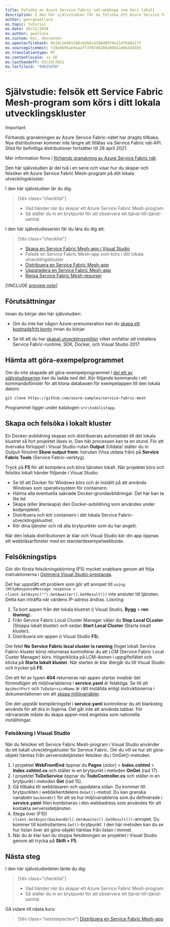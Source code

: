 ```yaml
---
title: Felsöka en Azure Service Fabric nät-webbapp som körs lokalt
description: I den här självstudien får du felsöka ett Azure Service Fabric Mesh-program som körs i ett lokalt kluster.
author: georgewallace
ms.topic: tutorial
ms.date: 10/31/2018
ms.author: gwallace
ms.custom: mvc, devcenter
ms.openlocfilehash: 9e3dc16481340c0266cd398d0970e2147648e17f
ms.sourcegitcommit: f28ebb95ae9aaaff3f87d8388a09b41e0b3445b5
ms.translationtype: MT
ms.contentlocale: sv-SE
ms.lasthandoff: 03/29/2021
ms.locfileid: "99625456"
---
```

# <a name="tutorial-debug-a-service-fabric-mesh-application-running-in-your-local-development-cluster"></a>Självstudie: felsök ett Service Fabric Mesh-program som körs i ditt lokala utvecklingskluster

> [!IMPORTANT]
> Förhands granskningen av Azure Service Fabric-nätet har dragits tillbaka. Nya distributioner kommer inte längre att tillåtas via Service Fabric nät-API. Stöd för befintliga distributioner fortsätter till 28 april 2021.
> 
> Mer information finns i [förhands granskning av Azure Service Fabric nät](https://azure.microsoft.com/updates/azure-service-fabric-mesh-preview-retirement/).

Den här självstudien är del två i en serie och visar hur du skapar och felsöker ett Azure Service Fabric Mesh-program på ditt lokala utvecklingskluster.

I den här självstudien lär du dig:

> [!div class="checklist"]
> * Vad händer när du skapar ett Azure Service Fabric Mesh-program
> * Så ställer du in en brytpunkt för att observera ett tjänst-till-tjänst-samtal

I den här självstudieserien får du lära du dig att:
> [!div class="checklist"]
> * [Skapa en Service Fabric Mesh-app i Visual Studio](service-fabric-mesh-tutorial-create-dotnetcore.md)
> * Felsök en Service Fabric Mesh-app som körs i ditt lokala utvecklingskluster
> * [Distribuera en Service Fabric Mesh-app](service-fabric-mesh-tutorial-deploy-service-fabric-mesh-app.md)
> * [Uppgradera en Service Fabric Mesh-app](service-fabric-mesh-tutorial-upgrade.md)
> * [Rensa Service Fabric Mesh-resurser](service-fabric-mesh-tutorial-cleanup-resources.md)

[!INCLUDE [preview note](./includes/include-preview-note.md)]

## <a name="prerequisites"></a>Förutsättningar

Innan du börjar den här självstudien:

* Om du inte har någon Azure-prenumeration kan du [skapa ett kostnadsfritt konto](https://azure.microsoft.com/free/?WT.mc_id=A261C142F) innan du börjar.

* Se till att du har [skapat utvecklingsmiljön](service-fabric-mesh-howto-setup-developer-environment-sdk.md) vilket omfattar att installera Service Fabric-runtime, SDK, Docker, och Visual Studio 2017.

## <a name="download-the-to-do-sample-application"></a>Hämta att göra-exempelprogrammet

Om du inte skapade att göra-exempelprogrammet i [del ett av självstudieserien](service-fabric-mesh-tutorial-create-dotnetcore.md) kan du ladda ned det. Kör följande kommando i ett kommandofönster för att klona databasen för exempelappen till den lokala datorn.

```
git clone https://github.com/azure-samples/service-fabric-mesh
```

Programmet ligger under katalogen `src\todolistapp`.

## <a name="build-and-debug-on-your-local-cluster"></a>Skapa och felsöka i lokalt kluster

En Docker-avbildning skapas och distribuerats automatiskt till det lokala klustret så fort projektet läses in. Den här processen kan ta en stund. För att övervaka förloppet i Visual Studio-rutan **Output** (Utdata) ställer du in Output-fönstret **Show output from:** listrutan (Visa utdata från) på **Service Fabric Tools** (Service Fabric-verktyg).

Tryck på **F5** för att kompilera och köra tjänsten lokalt. När projektet körs och felsöks lokalt händer följande i Visual Studio:

* Se till att Docker för Windows körs och är inställt på att använda Windows som operativsystem för containern.
* Hämta alla eventuella saknade Docker-grundavbildningar. Det här kan ta lite tid
* Skapa (eller återskapa) den Docker-avbildning som användes under kodprojektet.
* Distribuera och kör containern i det lokala Service Fabric-utvecklingsklustret.
* Kör dina tjänster och nå alla brytpunkter som du har angett.

När den lokala distributionen är klar och Visual Studio kör din app öppnas ett webbläsarfönster med en standardexempelwebbsida.

## <a name="debugging-tips"></a>Felsökningstips

Gör din första felsökningskörning (F5) mycket snabbare genom att följa instruktionerna i [Optimera Visual Studio-prestanda](service-fabric-mesh-howto-optimize-vs.md).

Det har uppstått ett problem som gör att anropet till `using (HttpResponseMessage response = client.GetAsync("").GetAwaiter().GetResult())` inte ansluter till tjänsten. Detta kan inträffa när värdens IP-adress ändras. Lösning:

1. Ta bort appen från det lokala klustret (i Visual Studio, **Bygg**  >  **ren lösning**).
2. Från Service Fabric Local Cluster Manager väljer du **Stop Local CLuster** (Stoppa lokalt kluster) och sedan **Start Local Cluster** (Starta lokalt kluster).
3. Distribuera om appen (i Visual Studio **F5**).

Om felet **No Service Fabric local cluster is running** (Inget lokalt Service Fabric-kluster körs) returneras kontrollerar du att LCM (Service Fabric Local Custer Manager) körs. Högerklicka på LCM-ikonen i uppgiftsfältet och klicka på **Starta lokalt kluster**. När starten är klar återgår du till Visual Studio och trycker på **F5**.

Om ett fel av typen **404** returneras när appen startar innebär det förmodligen att miljövariablerna i **service.yaml** är felaktiga. Se till att `ApiHostPort` och `ToDoServiceName` är rätt inställda enligt instruktionerna i dokumentationen om att [skapa miljövariabler](./service-fabric-mesh-tutorial-create-dotnetcore.md#create-environment-variables).

Om det uppstår kompileringsfel i **service.yaml** kontrollerar du att blanksteg används för att dra in linjerna. Det går inte att använda tabbar. För närvarande måste du skapa appen med engelska som nationella inställningar.

### <a name="debug-in-visual-studio"></a>Felsökning i Visual Studio

När du felsöker ett Service Fabric Mesh-program i Visual Studio använder du ett lokalt utvecklingskluster för Service Fabric. Om du vill se hur att göra-objekt hämtas från serversidetjänsten felsöker du i OnGet()-metoden.
1. I projektet **WebFrontEnd** öppnar du **Pages** (sidor)  > **Index.cshtml** > **Index.cshtml.cs** och ställer in en brytpunkt i metoden **OnGet** (rad 17).
2. I projektet **ToDoService** öppnar du **TodoController.cs** och ställer in en brytpunkt i metoden **Get** (rad 15).
3. Gå tillbaka till webbläsaren och uppdatera sidan. Du kommer till brytpunkten i webbklientdelens `OnGet()`-metod. Du kan granska variabeln `backendUrl` för att se hur miljövariablerna som du definierade i **service.yaml**-filen kombineras i den webbadress som användes för att kontakta serversidetjänsten.
4. Stega över (F10) `client.GetAsync(backendUrl).GetAwaiter().GetResult())`-anropet. Du kommer till kontrollantens `Get()`-brytpunkt. I den här metoden kan du se hur listan över att göra-objekt hämtas från listan i minnet.
5. När du är klar kan du stoppa felsökningen av projektet i Visual Studio genom att trycka på **Skift + F5**.

## <a name="next-steps"></a>Nästa steg

I den här självstudiedelen lärde du dig:

> [!div class="checklist"]
> * Vad händer när du skapar ett Azure Service Fabric Mesh-program
> * Så ställer du in en brytpunkt för att observera ett tjänst-till-tjänst-samtal

Gå vidare till nästa kurs:
> [!div class="nextstepaction"]
> [Distribuera en Service Fabric Mesh-app](service-fabric-mesh-tutorial-deploy-service-fabric-mesh-app.md)

